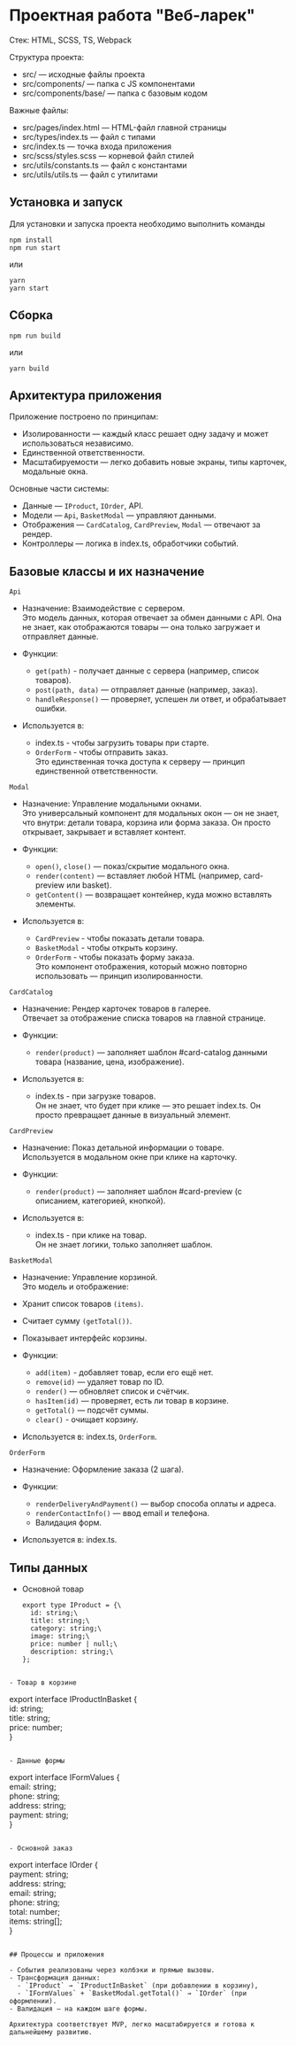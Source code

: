 # Проектная работа "Веб-ларек"

Стек: HTML, SCSS, TS, Webpack

Структура проекта:

- src/ — исходные файлы проекта
- src/components/ — папка с JS компонентами
- src/components/base/ — папка с базовым кодом

Важные файлы:

- src/pages/index.html — HTML-файл главной страницы
- src/types/index.ts — файл с типами
- src/index.ts — точка входа приложения
- src/scss/styles.scss — корневой файл стилей
- src/utils/constants.ts — файл с константами
- src/utils/utils.ts — файл с утилитами

## Установка и запуск

Для установки и запуска проекта необходимо выполнить команды

```
npm install
npm run start
```

или

```
yarn
yarn start
```

## Сборка

```
npm run build
```

или

```
yarn build
```

## Архитектура приложения

Приложение построено по принципам:

- Изолированности — каждый класс решает одну задачу и может использоваться независимо.
- Единственной ответственности.
- Масштабируемости — легко добавить новые экраны, типы карточек, модальные окна.

Основные части системы:

- Данные — `IProduct`, `IOrder`, API.
- Модели — `Api`, `BasketModal` — управляют данными.
- Отображения — `CardCatalog`, `CardPreview`, `Modal` — отвечают за рендер.
- Контроллеры — логика в index.ts, обработчики событий.

## Базовые классы и их назначение

`Api`

- Назначение: Взаимодействие с сервером.\
  Это модель данных, которая отвечает за обмен данными с API.
  Она не знает, как отображаются товары — она только загружает и отправляет данные.

- Функции:

  - `get(path)` - получает данные с сервера (например, список товаров).
  - `post(path, data)` — отправляет данные (например, заказ).
  - `handleResponse()` — проверяет, успешен ли ответ, и обрабатывает ошибки.

- Используется в:
  - index.ts - чтобы загрузить товары при старте.
  - `OrderForm` - чтобы отправить заказ.\
    Это единственная точка доступа к серверу — принцип единственной ответственности.

`Modal`

- Назначение: Управление модальными окнами.\
  Это универсальный компонент для модальных окон — он не знает, что внутри: детали товара, корзина или форма заказа.
  Он просто открывает, закрывает и вставляет контент.

- Функции:

  - `open()`, `close()` — показ/скрытие модального окна.
  - `render(content)` — вставляет любой HTML (например, card-preview или basket).
  - `getContent()` — возвращает контейнер, куда можно вставлять элементы.

- Используется в:
  - `CardPreview` - чтобы показать детали товара.
  - `BasketModal` - чтобы открыть корзину.
  - `OrderForm` - чтобы показать форму заказа.\
    Это компонент отображения, который можно повторно использовать — принцип изолированности.

`CardCatalog`

- Назначение: Рендер карточек товаров в галерее.\
  Отвечает за отображение списка товаров на главной странице.

- Функции:

  - `render(product)` — заполняет шаблон #card-catalog данными товара (название, цена, изображение).

- Используется в:
  - index.ts - при загрузке товаров.\
    Он не знает, что будет при клике — это решает index.ts.
    Он просто превращает данные в визуальный элемент.

`CardPreview`

- Назначение: Показ детальной информации о товаре.\
  Используется в модальном окне при клике на карточку.

- Функции:

  - `render(product)` — заполняет шаблон #card-preview (с описанием, категорией, кнопкой).

- Используется в:
  - index.ts - при клике на товар.\
    Он не знает логики, только заполняет шаблон.

`BasketModal`

- Назначение: Управление корзиной.\
  Это модель и отображение:

- Хранит список товаров `(items)`.
- Считает сумму `(getTotal())`.
- Показывает интерфейс корзины.

- Функции:

  - `add(item)` - добавляет товар, если его ещё нет.
  - `remove(id)` — удаляет товар по ID.
  - `render()` — обновляет список и счётчик.
  - `hasItem(id)` — проверяет, есть ли товар в корзине.
  - `getTotal()` — подсчёт суммы.
  - `clear()` - очищает корзину.

- Используется в: index.ts, `OrderForm`.

`OrderForm`

- Назначение: Оформление заказа (2 шага).

- Функции:

  - `renderDeliveryAndPayment()` — выбор способа оплаты и адреса.
  - `renderContactInfo()` — ввод email и телефона.
  - Валидация форм.

- Используется в: index.ts.

## Типы данных

- Основной товар
  ```
  export type IProduct = {\
  	id: string;\
  	title: string;\
  	category: string;\
  	image: string;\
  	price: number | null;\
  	description: string;\
  };
  ```

```

- Товар в корзине
```

export interface IProductInBasket {\
 id: string;\
 title: string;\
 price: number;\
}

```

- Данные формы
```

export interface IFormValues {\
 email: string;\
 phone: string;\
 address: string;\
 payment: string;\
}

```

- Основной заказ
```

export interface IOrder {\
 payment: string;\
 address: string;\
 email: string;\
 phone: string;\
 total: number;\
 items: string[];\
}

```

## Процессы и приложения

- События реализованы через колбэки и прямые вызовы.
- Трансформация данных:
  - `IProduct` → `IProductInBasket` (при добавлении в корзину),
  - `IFormValues` + `BasketModal.getTotal()` → `IOrder` (при оформлении).
- Валидация — на каждом шаге формы.

Архитектура соответствует MVP, легко масштабируется и готова к дальнейшему развитию.

```

